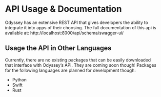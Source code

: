 # API Usage & Documentation

Odyssey has an extensive REST API that gives developers the ability to integrate it into apps of their choosing. The full documentation of this api is available at: http://localhost:8000/api/schema/swagger-ui/

## Usage the API in Other Languages

Currently, there are no existing packages that can be easily downloaded that interface with Odyssey’s API. They are coming soon though! Packages for the following languages are planned for development though:

- Python
- Swift
- Rust
